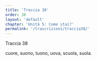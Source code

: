 ```yaml
---
title: 'Traccia 38'
order: 38
layout: 'default'
chapter: 'Unità 5: Come stai?'
permalink: '/trascrizioni/traccia38/'
---
```


Traccia 38

cuore, suono, tuono, uova, scuola, suola.

